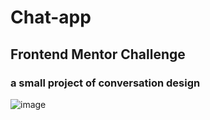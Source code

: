 # Chat-app
## Frontend Mentor Challenge
### a small project of conversation design
![image](https://github.com/user-attachments/assets/22a72a94-3a29-4f34-871b-e6399eec4bd8)
